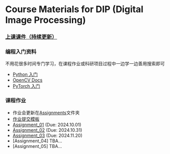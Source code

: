 # Course Materials for DIP (Digital Image Processing)

### [上课课件（持续更新）](https://rec.ustc.edu.cn/share/705bfa50-6e53-11ef-b955-bb76c0fede49) 


### 编程入门资料
不用花很多时间专门学习，在课程作业或科研项目过程中一边学一边善用搜索即可
- [Python 入门](https://github.com/walter201230/Python)
- [OpenCV Docs](https://codec.wang/docs/opencv)
- [PyTorch 入门](https://github.com/datawhalechina/thorough-pytorch)

### 课程作业
- 作业会更新在[Assignments](Assignments/)文件夹
- [作业提交模板](https://github.com/paperswithcode/releasing-research-code/blob/master/templates/README.md)
- [Assignment_01](Assignments/01_ImageWarping) (Due: 2024.10.01)
- [Assignment_02](Assignments/02_DIPwithPyTorch/) (Due: 2024.10.31)
- [Assignment_03](Assignments/03_PlayWithGANs/) (Due: 2024.11.20)
- [Assignment_04] TBA...
- [Assignment_05] TBA...
